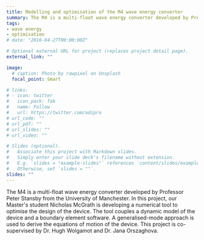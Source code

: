 ```yaml
---
title: Modelling and optimisation of the M4 wave energy converter
summary: The M4 is a multi-float wave energy converter developed by Professor Peter Stansby from the University of Manchester. This project seeks to develop a numerical tool to optimise the design of the device. The tool couples a dynamic model of the device and a boundary element software.  
tags:
- wave energy
- optimisation
# date: "2016-04-27T00:00:00Z"

# Optional external URL for project (replaces project detail page).
external_link: ""

image:
  # caption: Photo by rawpixel on Unsplash
  focal_point: Smart

# links:
# - icon: twitter
#   icon_pack: fab
#   name: Follow
#   url: https://twitter.com/adipro
# url_code: ""
# url_pdf: ""
# url_slides: ""
# url_video: ""

# Slides (optional).
#   Associate this project with Markdown slides.
#   Simply enter your slide deck's filename without extension.
#   E.g. `slides = "example-slides"` references `content/slides/example-slides.md`.
#   Otherwise, set `slides = ""`.
slides: ""
---
```


The M4 is a multi-float wave energy converter developed by Professor Peter Stansby from the University of Manchester. In this project, our Master's student Nicholas McGrath is developing a numerical tool to optimise the design of the device. The tool couples a dynamic model of the device and a boundary element software. A generalised-mode approach is used to derive the equations of motion of the device.
This project is co-supervised by Dr. Hugh Wolgamot and Dr. Jana Orszaghova. 